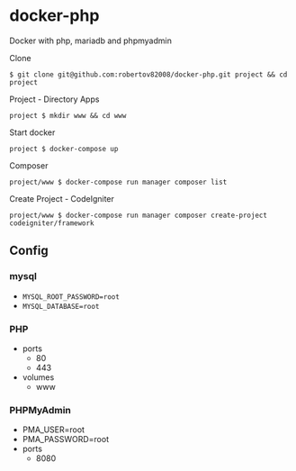 # docker-php
Docker with php, mariadb and phpmyadmin

Clone
```
$ git clone git@github.com:robertov82008/docker-php.git project && cd project
```

Project - Directory Apps
```
project $ mkdir www && cd www
```

Start docker
```
project $ docker-compose up
```

Composer 
```
project/www $ docker-compose run manager composer list
```

Create Project - CodeIgniter
```
project/www $ docker-compose run manager composer create-project codeigniter/framework
```


## Config

### mysql
* `MYSQL_ROOT_PASSWORD=root`
* `MYSQL_DATABASE=root`

### PHP
* ports
  * 80
  * 443
* volumes
  * www
            
### PHPMyAdmin
* PMA_USER=root
* PMA_PASSWORD=root
* ports
  * 8080
